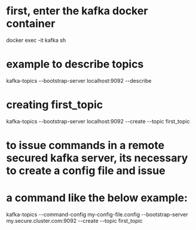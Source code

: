 # first, enter the kafka docker container
docker exec -it kafka sh

# example to describe topics
kafka-topics --bootstrap-server localhost:9092 --describe


# creating first_topic
kafka-topics --bootstrap-server localhost:9092 --create --topic first_topic


# to issue commands in a remote secured kafka server, its necessary to create a config file and issue 
# a command like the below example:
kafka-topics --command-config my-config-file.config --bootstrap-server my.secure.cluster.com:9092 --create --topic first_topic
